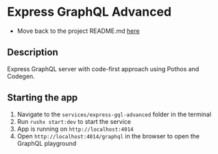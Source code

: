 # Express GraphQL Advanced

- Move back to the project README.md [here](../../README.md)

## Description

Express GraphQL server with code-first approach using Pothos and Codegen.

## Starting the app

1. Navigate to the `services/express-gql-advanced` folder in the terminal
2. Run `rushx start:dev` to start the service
3. App is running on `http://localhost:4014`
4. Open `http://localhost:4014/graphql` in the browser to open the GraphQL playground
